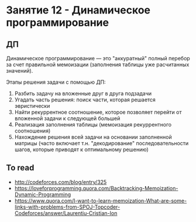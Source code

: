 # Занятие 12 - Динамическое программирование

## ДП

Динамическое программирование — это "аккуратный" полный перебор за счет правильной мемоизации (заполнения таблицы уже расчитанных значений).

Этапы решения задачи с помощью ДП:

1. Разбить задачу на вложенные друг в друга подзадачи
2. Угадать часть решения: поиск части, которая решается эвристически
3. Найти рекуррентное соотношение, которое позволяет перейти от вложенной задачи к следующей большей
4. Реализация заполнения таблицы (мемоизация рекуррентного соотношения)
5. Нахождение решения всей задачи на основании заполненной матрицы (часто включает т.н. "декодирование" последовательности шагов, которые приводят к оптимальному решению)


## To read

- http://codeforces.com/blog/entry/325
- https://loveforprogramming.quora.com/Backtracking-Memoization-Dynamic-Programming
- https://www.quora.com/I-want-to-learn-memoization-What-are-some-links-with-problems-from-SPOJ-Topcoder-Codeforces/answer/Laurentiu-Cristian-Ion
